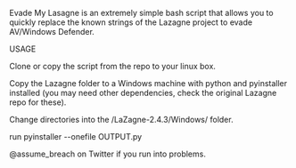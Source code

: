 
Evade My Lasagne is an extremely simple bash script that allows you to quickly replace the known strings of the Lazagne project to evade AV/Windows Defender.

USAGE

Clone or copy the script from the repo to your linux box. 

Copy the Lazagne folder to a Windows machine with python and pyinstaller installed (you may need other dependencies, check the original Lazagne repo for these). 

Change directories into the /LaZagne-2.4.3/Windows/ folder.

run pyinstaller --onefile OUTPUT.py 

@assume_breach on Twitter if you run into problems.
